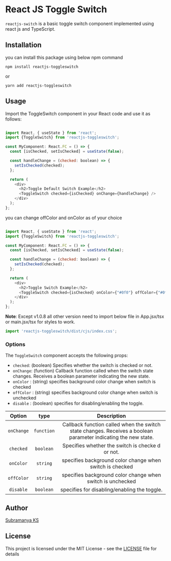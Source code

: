 # React JS Toggle Switch

`reactjs-switch` is  a basic toggle switch component implemented using react js and TypeScript.

## Installation

you can install this package using below npm command

```shell
npm install reactjs-toggleswitch
```
or

```shell
yarn add reactjs-toggleswitch
```

## Usage

Import the ToggleSwitch component in your React code and use it as follows:

```js

import React, { useState } from 'react';
import {ToggleSwitch} from 'reactjs-toggleswitch';

const MyComponent: React.FC = () => {
  const [isChecked, setIsChecked] = useState(false);

  const handleChange = (checked: boolean) => {
    setIsChecked(checked);
  };

  return (
    <div>
      <h2>Toggle Default Switch Example</h2>
      <ToggleSwitch checked={isChecked} onChange={handleChange} />
    </div>
  );
};


```
you can change offColor and onColor as of your choice

```js

import React, { useState } from 'react';
import {ToggleSwitch} from 'reactjs-toggleswitch';

const MyComponent: React.FC = () => {
  const [isChecked, setIsChecked] = useState(false);

  const handleChange = (checked: boolean) => {
    setIsChecked(checked);
  };

  return (
    <div>
      <h2>Toggle Switch Example</h2>
      <ToggleSwitch checked={isChecked} onColor={"#0f0"} offColor={"#0ff"} onChange={handleChange} />
    </div>
  );
};


```
**Note**: Except v1.0.8 all other version need to import below file in App.jsx/tsx or main.jsx/tsx for styles to work.

```js
import 'reactjs-toggleswitch/dist/cjs/index.css';

```

### Options

The `ToggleSwitch` component accepts the following props:

* `checked`: (boolean) Specifies whether the switch is checked or not.
* `onChange`: (function) Callback function called when the switch state changes. Receives a boolean parameter indicating the new state.
* `onColor` : (string)  specifies background color change when switch is checked
* `offColor` : (string)  specifies background color change when switch is unchecked
* `disable` : (boolean) specifies for disabling/enabling the toggle.

| Option | type | Description |
| :---: | :---: | :---: |
| `onChange` | `function` | Callback function called when the switch state changes. Receives a boolean parameter indicating the new state. |
| `checked` | `boolean` | Specifies whether the switch is checke    d or not. |
| `onColor` | `string` | specifies background color change when switch is checked |
| `offColor` | `string` | specifies background color change when switch is unchecked |
| `disable` | `boolean` | specifies for disabling/enabling the toggle. |

## Author
[Subramanya KS](https://github.com/SubramanyaKS)

## License

This project is licensed under the MIT License - see the [LICENSE](./LICENSE) file for details